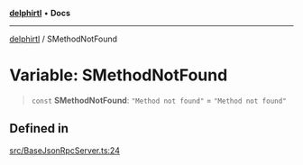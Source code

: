 [**delphirtl**](../README.md) • **Docs**

***

[delphirtl](../globals.md) / SMethodNotFound

# Variable: SMethodNotFound

> `const` **SMethodNotFound**: `"Method not found"` = `"Method not found"`

## Defined in

[src/BaseJsonRpcServer.ts:24](https://github.com/chuacw/delphirtl/blob/81e46ed8e71de73f45f9b80059b720517cfde254/src/BaseJsonRpcServer.ts#L24)
